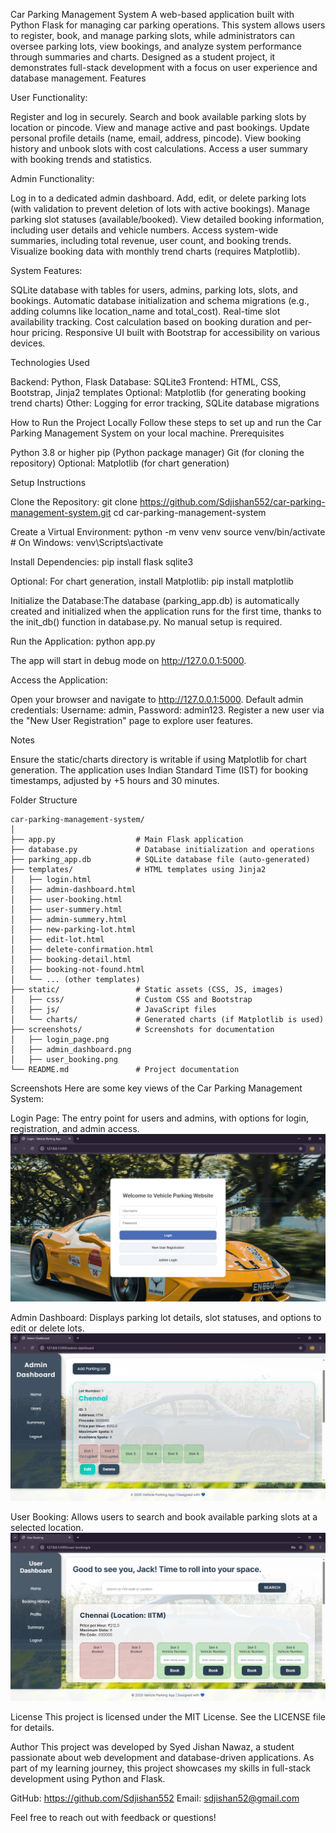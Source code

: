 Car Parking Management System
A web-based application built with Python Flask for managing car parking operations. This system allows users to register, book, and manage parking slots, while administrators can oversee parking lots, view bookings, and analyze system performance through summaries and charts. Designed as a student project, it demonstrates full-stack development with a focus on user experience and database management.
Features

User Functionality:

Register and log in securely.
Search and book available parking slots by location or pincode.
View and manage active and past bookings.
Update personal profile details (name, email, address, pincode).
View booking history and unbook slots with cost calculations.
Access a user summary with booking trends and statistics.


Admin Functionality:

Log in to a dedicated admin dashboard.
Add, edit, or delete parking lots (with validation to prevent deletion of lots with active bookings).
Manage parking slot statuses (available/booked).
View detailed booking information, including user details and vehicle numbers.
Access system-wide summaries, including total revenue, user count, and booking trends.
Visualize booking data with monthly trend charts (requires Matplotlib).


System Features:

SQLite database with tables for users, admins, parking lots, slots, and bookings.
Automatic database initialization and schema migrations (e.g., adding columns like location_name and total_cost).
Real-time slot availability tracking.
Cost calculation based on booking duration and per-hour pricing.
Responsive UI built with Bootstrap for accessibility on various devices.



Technologies Used

Backend: Python, Flask
Database: SQLite3
Frontend: HTML, CSS, Bootstrap, Jinja2 templates
Optional: Matplotlib (for generating booking trend charts)
Other: Logging for error tracking, SQLite database migrations

How to Run the Project Locally
Follow these steps to set up and run the Car Parking Management System on your local machine.
Prerequisites

Python 3.8 or higher
pip (Python package manager)
Git (for cloning the repository)
Optional: Matplotlib (for chart generation)

Setup Instructions

Clone the Repository:
git clone https://github.com/Sdjishan552/car-parking-management-system.git
cd car-parking-management-system


Create a Virtual Environment:
python -m venv venv
source venv/bin/activate  # On Windows: venv\Scripts\activate


Install Dependencies:
pip install flask sqlite3

Optional: For chart generation, install Matplotlib:
pip install matplotlib


Initialize the Database:The database (parking_app.db) is automatically created and initialized when the application runs for the first time, thanks to the init_db() function in database.py. No manual setup is required.

Run the Application:
python app.py

The app will start in debug mode on http://127.0.0.1:5000.

Access the Application:

Open your browser and navigate to http://127.0.0.1:5000.
Default admin credentials: Username: admin, Password: admin123.
Register a new user via the "New User Registration" page to explore user features.



Notes

Ensure the static/charts directory is writable if using Matplotlib for chart generation.
The application uses Indian Standard Time (IST) for booking timestamps, adjusted by +5 hours and 30 minutes.

Folder Structure
```
car-parking-management-system/
│
├── app.py                  # Main Flask application
├── database.py             # Database initialization and operations
├── parking_app.db          # SQLite database file (auto-generated)
├── templates/              # HTML templates using Jinja2
│   ├── login.html
│   ├── admin-dashboard.html
│   ├── user-booking.html
│   ├── user-summery.html
│   ├── admin-summery.html
│   ├── new-parking-lot.html
│   ├── edit-lot.html
│   ├── delete-confirmation.html
│   ├── booking-detail.html
│   ├── booking-not-found.html
│   └── ... (other templates)
├── static/                 # Static assets (CSS, JS, images)
│   ├── css/                # Custom CSS and Bootstrap
│   ├── js/                 # JavaScript files
│   └── charts/             # Generated charts (if Matplotlib is used)
├── screenshots/            # Screenshots for documentation
│   ├── login_page.png
│   ├── admin_dashboard.png
│   ├── user_booking.png
└── README.md               # Project documentation
```
Screenshots
Here are some key views of the Car Parking Management System:

Login Page: The entry point for users and admins, with options for login, registration, and admin access. 
![Login Page](screenshots/log-in_page.PNG)


Admin Dashboard: Displays parking lot details, slot statuses, and options to edit or delete lots.
![Admin Dashboard](screenshots/Admin-dashboard.png)

User Booking: Allows users to search and book available parking slots at a selected location.
![User Booking](screenshots/user-Dashboard.png)

License
This project is licensed under the MIT License. See the LICENSE file for details.

Author
This project was developed by Syed Jishan Nawaz, a student passionate about web development and database-driven applications. As part of my learning journey, this project showcases my skills in full-stack development using Python and Flask.

GitHub: https://github.com/Sdjishan552
Email: sdjishan52@gmail.com

Feel free to reach out with feedback or questions!
